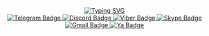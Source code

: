<div id="header" align="center">
<a href="https://git.io/typing-svg"><img src="https://readme-typing-svg.herokuapp.com?font=Fira+Code&pause=2000&random=false&width=650&lines=Добрый+день!+Я+Александр+Липатов,+Android+разработчик" alt="Typing SVG" /></a>
</div>
<div id="badges" align="center">
  <a href="https://t.me/lipatov_dev">
    <img src="https://img.shields.io/badge/Telegram-blue?logo=telegram&logoColor=white&style=for-the-badge" alt="Telegram Badge"/>
  </a>
  <a href="https://discordapp.com/users/737311058238373909/">
    <img src="https://img.shields.io/badge/Discord-royalblue?logo=discord&logoColor=white&style=for-the-badge" alt="Discord Badge"/>
  </a>
  <a href="viber://chat?number= [+79658859891]">
    <img src="https://img.shields.io/badge/Viber-mediumslateblue?logo=Viber&logoColor=white&style=for-the-badge" alt="Viber Badge"/>
  </a>
  <a href="https://join.skype.com/invite/JMlLZMGmDnj6">
    <img src="https://img.shields.io/badge/Skype-dodgerblue?logo=Skype&logoColor=white&style=for-the-badge" alt="Skype Badge"/>
  </a>
  <a href="lipatovvv1992@gmail.com">
    <img src="https://img.shields.io/badge/Gmail-blueviolet?logo=Gmail&logoColor=white&style=for-the-badge" alt="Gmail Badge"/>
  </a>
  <a href="lipatov-fl@yandex.ru">
    <img src="https://img.shields.io/badge/Yandex-gold?logo=Yandex&logoColor=white&style=for-the-badge" alt="Ya Badge"/>
  </a>
</div>
